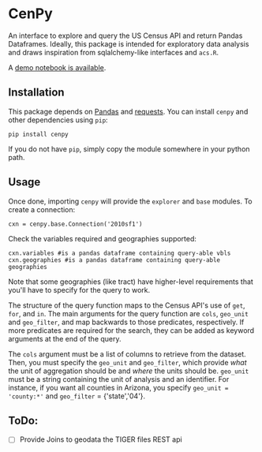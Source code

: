 CenPy
=======

An interface to explore and query the US Census API and return Pandas
Dataframes. Ideally, this package is intended for exploratory data analysis
and draws inspiration from sqlalchemy-like interfaces and `acs.R`. 

A [demo notebook is available](http://nbviewer.ipython.org/github/ljwolf/cenpy/blob/master/demo.ipynb).

Installation
------

This package depends on [Pandas](https://pandas.pydata.org) and [requests](https://docs.python-requests.org/en/latest). You can install `cenpy` and other dependencies using `pip`: 

```pip install cenpy```

If you do not have `pip`, simply copy the module somewhere in your python path. 

Usage
------

Once done, importing `cenpy` will provide the `explorer` and `base` modules. To
create a connection:

```
cxn = cenpy.base.Connection('2010sf1')
```

Check the variables required and geographies supported:

```
cxn.variables #is a pandas dataframe containing query-able vbls
cxn.geographies #is a pandas dataframe containing query-able geographies
```

Note that some geographies (like tract) have higher-level requirements that
you'll have to specify for the query to work.

The structure of the query function maps to the Census API's use of `get`,
`for`, and `in`. The main arguments for the query function are `cols`,
`geo_unit` and `geo_filter`, and map backwards to those predicates,
respectively. If more predicates are required for the search, they can be added
as keyword arguments at the end of the query. 

The `cols` argument must be a list of columns to retrieve from the dataset.
Then, you must specify the `geo_unit` and `geo_filter`, which provide *what*
the unit of aggregation should be and *where* the units should be. `geo_unit`
must be a string containing the unit of analysis and an identifier. For
instance, if you want all counties in Arizona, you specify `geo_unit = 'county:*'`
and `geo_filter` = {'state','04'}. 

ToDo:
------

- [ ] Provide Joins to geodata the TIGER files REST api
